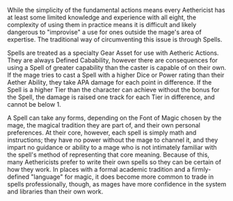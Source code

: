 While the simplicity of the fundamental actions means every Aethericist has at least some limited knowledge and experience with all eight, the complexity of using them in practice means it is difficult and likely dangerous to "improvise" a use for ones outside the mage's area of expertise. The traditional way of circumventing this issue is through Spells.

Spells are treated as a specialty Gear Asset for use with Aetheric Actions. They are always Defined Cabability, however there are consequences for using a Spell of greater capability than the caster is capable of on their own. If the mage tries to cast a Spell with a higher Dice or Power rating than their Aether Ability, they take APA damage for each point in difference. If the Spell is a higher Tier than the character can achieve without the bonus for the Spell, the damage is raised one track for each Tier in difference, and cannot be below 1.

A Spell can take any forms, depending on the Font of Magic chosen by the mage, the magical tradition they are part of, and their own personal preferences. At their core, however, each spell is simply math and instructions; they have no power without the mage to channel it, and they impart no guidance or ability to a mage who is not intimately familiar with the spell's method of representing that core meaning. Because of this, many Aethericists prefer to write their own spells so they can be certain of how they work. In places with a formal academic tradition and a firmly-defined "language" for magic, it does become more common to trade in spells professionally, though, as mages have more confidence in the system and libraries than their own work.